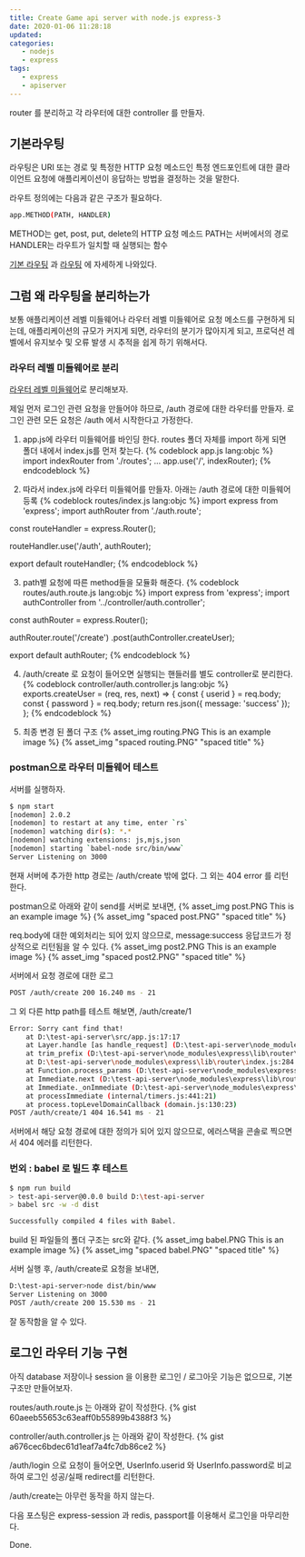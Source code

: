 ```yaml
---
title: Create Game api server with node.js express-3
date: 2020-01-06 11:28:18
updated:
categories:
   - nodejs
   - express
tags:
   - express
   - apiserver
---
```


router 를 분리하고 각 라우터에 대한 controller 를 만들자.

<!-- more -->
<!-- toc -->

## 기본라우팅
라우팅은 URI 또는 경로 및 특정한 HTTP 요청 메소드인 특정 엔드포인트에 대한
클라이언트 요청에 애플리케이션이 응답하는 방법을 결정하는 것을 말한다.

라우트 정의에는 다음과 같은 구조가 필요하다.
``` bash
app.METHOD(PATH, HANDLER)
```
METHOD는 get, post, put, delete의 HTTP 요청 메소드
PATH는 서버에서의 경로
HANDLER는 라우트가 일치할 때 실행되는 함수

[기본 라우팅](https://expressjs.com/ko/starter/basic-routing.html) 과 [라우팅](https://expressjs.com/ko/guide/routing.html) 에 자세하게 나와있다.

## 그럼 왜 라우팅을 분리하는가
보통 애플리케이션 레벨 미들웨어나 라우터 레벨 미들웨어로 요청 메소드를 구현하게 되는데,
애플리케이션의 규모가 커지게 되면, 라우터의 분기가 많아지게 되고, 프로덕션 레벨에서 
유지보수 및 오류 발생 시 추적을 쉽게 하기 위해서다.

### 라우터 레벨 미들웨어로 분리
[라우터 레벨 미들웨어](https://expressjs.com/ko/guide/using-middleware.html#middleware.router)로 분리해보자.

제일 먼저 로그인 관련 요청을 만들어야 하므로, /auth 경로에 대한 라우터를 만들자.
로그인 관련 모든 요청은 /auth 에서 시작한다고 가정한다.

1. app.js에 라우터 미들웨어를 바인딩 한다.
routes 폴더 자체를 import 하게 되면 폴더 내에서 index.js를 먼저 찾는다.
{% codeblock app.js lang:objc %}
import indexRouter from './routes';
...
app.use('/', indexRouter);
{% endcodeblock %}

2. 따라서 index.js에 라우터 미들웨어를 만들자.
아래는 /auth 경로에 대한 미들웨어 등록
{% codeblock routes/index.js lang:objc %}
import express from 'express';
import authRouter from './auth.route';

const routeHandler = express.Router();

routeHandler.use('/auth', authRouter);

export default routeHandler;
{% endcodeblock %}

3. path별 요청에 따른 method들을 모듈화 해준다.
{% codeblock routes/auth.route.js lang:objc %}
import express from 'express';
import authController from '../controller/auth.controller';

const authRouter = express.Router();

authRouter.route('/create')
    .post(authController.createUser);

export default authRouter;
{% endcodeblock %}

4. /auth/create 로 요청이 들어오면 실행되는 핸들러를 별도 controller로 분리한다.
{% codeblock controller/auth.controller.js lang:objc %}
exports.createUser = (req, res, next) => {
    const { userid } = req.body;
    const { password } = req.body;
    return res.json({
        message: 'success'
    });
};
{% endcodeblock %}

5. 최종 변경 된 폴더 구조
{% asset_img routing.PNG This is an example image %}
{% asset_img "spaced routing.PNG" "spaced title" %}

### postman으로 라우터 미들웨어 테스트
서버를 실행하자.
``` bash
$ npm start
[nodemon] 2.0.2
[nodemon] to restart at any time, enter `rs`
[nodemon] watching dir(s): *.*
[nodemon] watching extensions: js,mjs,json
[nodemon] starting `babel-node src/bin/www`
Server Listening on 3000
```

현재 서버에 추가한 http 경로는 /auth/create 밖에 없다.
그 외는 404 error 를 리턴한다.

postman으로 아래와 같이 send를 서버로 보내면,
{% asset_img post.PNG This is an example image %}
{% asset_img "spaced post.PNG" "spaced title" %}

req.body에 대한 예외처리는 되어 있지 않으므로,
message:success 응답코드가 정상적으로 리턴됨을 알 수 있다.
{% asset_img post2.PNG This is an example image %}
{% asset_img "spaced post2.PNG" "spaced title" %}

서버에서 요청 경로에 대한 로그
``` bash
POST /auth/create 200 16.240 ms - 21
```

그 외 다른 http path를 테스트 해보면, /auth/create/1 
``` bash
Error: Sorry cant find that!
    at D:\test-api-server\src/app.js:17:17
    at Layer.handle [as handle_request] (D:\test-api-server\node_modules\express\lib\router\layer.js:95:5)
    at trim_prefix (D:\test-api-server\node_modules\express\lib\router\index.js:317:13)
    at D:\test-api-server\node_modules\express\lib\router\index.js:284:7
    at Function.process_params (D:\test-api-server\node_modules\express\lib\router\index.js:335:12)
    at Immediate.next (D:\test-api-server\node_modules\express\lib\router\index.js:275:10)
    at Immediate._onImmediate (D:\test-api-server\node_modules\express\lib\router\index.js:635:15)
    at processImmediate (internal/timers.js:441:21)
    at process.topLevelDomainCallback (domain.js:130:23)
POST /auth/create/1 404 16.541 ms - 21
```
서버에서 해당 요청 경로에 대한 정의가 되어 있지 않으므로,
에러스택을 콘솔로 찍으면서 404 에러를 리턴한다.

### 번외 : babel 로 빌드 후 테스트
``` bash
$ npm run build
> test-api-server@0.0.0 build D:\test-api-server
> babel src -w -d dist

Successfully compiled 4 files with Babel.
```
build 된 파일들의 폴더 구조는 src와 같다.
{% asset_img babel.PNG This is an example image %}
{% asset_img "spaced babel.PNG" "spaced title" %}

서버 실행 후, /auth/create로 요청을 보내면,
``` bash
D:\test-api-server>node dist/bin/www
Server Listening on 3000
POST /auth/create 200 15.530 ms - 21
```

잘 동작함을 알 수 있다.

## 로그인 라우터 기능 구현
아직 database 저장이나 session 을 이용한 로그인 / 로그아웃 기능은 없으므로,
기본 구조만 만들어보자.

routes/auth.route.js 는 아래와 같이 작성한다.
{% gist 60aeeb55653c63eaff0b55899b4388f3 %}

controller/auth.controller.js 는 아래와 같이 작성한다.
{% gist a676cec6bdec61d1eaf7a4fc7db86ce2 %}

/auth/login 으로 요청이 들어오면, UserInfo.userid 와 UserInfo.password로
비교하여 로그인 성공/실패 redirect를 리턴한다.

/auth/create는 아무런 동작을 하지 않는다. 

다음 포스팅은 express-session 과 redis, passport를 이용해서 로그인을 마무리한다.

Done.